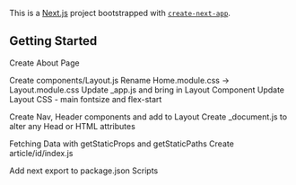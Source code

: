 This is a [Next.js](https://nextjs.org/) project bootstrapped with [`create-next-app`](https://github.com/vercel/next.js/tree/canary/packages/create-next-app).

## Getting Started
Create About Page

Create components/Layout.js
Rename Home.module.css -> Layout.module.css
Update _app.js and bring in Layout Component
Update Layout CSS - main fontsize and flex-start

Create Nav, Header components and add to Layout
Create _document.js to alter any Head or HTML attributes

Fetching Data with getStaticProps and getStaticPaths
Create article/id/index.js


Add next export to package.json Scripts


